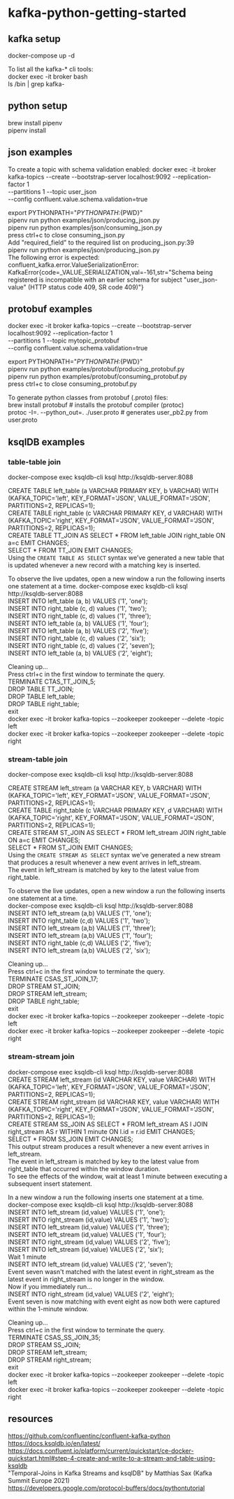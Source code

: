 # kafka-python-getting-started

## kafka setup
docker-compose up -d

To list all the kafka-* cli tools:  
docker exec -it broker bash  
ls /bin | grep kafka-  


## python setup
brew install pipenv  
pipenv install


## json examples
To create a topic with schema validation enabled:
docker exec -it broker kafka-topics --create --bootstrap-server localhost:9092 --replication-factor 1 \
--partitions 1 --topic user_json \
--config confluent.value.schema.validation=true  

export PYTHONPATH="${PYTHONPATH}:${PWD}"  
pipenv run python examples/json/producing_json.py  
pipenv run python examples/json/consuming_json.py  
press ctrl+c to close consuming_json.py  
Add "required_field" to the required list on producing_json.py:39  
pipenv run python examples/json/producing_json.py  
The following error is expected:  
confluent_kafka.error.ValueSerializationError: KafkaError{code=_VALUE_SERIALIZATION,val=-161,str="Schema being registered is incompatible with an earlier schema for subject "user_json-value" (HTTP status code 409, SR code 409)"}  


## protobuf examples
docker exec -it broker kafka-topics --create --bootstrap-server localhost:9092 --replication-factor 1 \
--partitions 1 --topic mytopic_protobuf \
--config confluent.value.schema.validation=true

export PYTHONPATH="${PYTHONPATH}:${PWD}"  
pipenv run python examples/protobuf/producing_protobuf.py  
pipenv run python examples/protobuf/consuming_protobuf.py  
press ctrl+c to close consuming_protobuf.py  

To generate python classes from protobuf (.proto) files:  
brew install protobuf  # installs the protobuf compiler (protoc)  
protoc -I=. --python_out=. ./user.proto    # generates user_pb2.py from user.proto


## ksqlDB examples

### table-table join
docker-compose exec ksqldb-cli ksql http://ksqldb-server:8088  

CREATE TABLE left_table (a VARCHAR PRIMARY KEY, b VARCHAR) WITH (KAFKA_TOPIC='left', KEY_FORMAT='JSON', VALUE_FORMAT='JSON', PARTITIONS=2, REPLICAS=1);  
CREATE TABLE right_table (c VARCHAR PRIMARY KEY, d VARCHAR) WITH (KAFKA_TOPIC='right', KEY_FORMAT='JSON', VALUE_FORMAT='JSON', PARTITIONS=2, REPLICAS=1);  
CREATE TABLE TT_JOIN AS SELECT * FROM left_table JOIN right_table ON a=c EMIT CHANGES;  
SELECT * FROM TT_JOIN EMIT CHANGES;  
Using the `CREATE TABLE AS SELECT` syntax we’ve generated a new table that is updated whenever a new record with a matching key is inserted.  

To observe the live updates, open a new window a run the following inserts one statement at a time.
docker-compose exec ksqldb-cli ksql http://ksqldb-server:8088  
INSERT INTO left_table (a, b) VALUES ('1', 'one');  
INSERT INTO right_table (c, d) values ('1', 'two');  
INSERT INTO right_table (c, d) values ('1', 'three');  
INSERT INTO left_table (a, b) VALUES ('1', 'four');  
INSERT INTO left_table (a, b) VALUES ('2', 'five');  
INSERT INTO right_table (c, d) values ('2', 'six');  
INSERT INTO right_table (c, d) values ('2', 'seven');  
INSERT INTO left_table (a, b) VALUES ('2', 'eight');  

Cleaning up...  
Press ctrl+c in the first window to terminate the query.  
TERMINATE CTAS_TT_JOIN_5;  
DROP TABLE TT_JOIN;  
DROP TABLE left_table;  
DROP TABLE right_table;  
exit  
docker exec -it broker kafka-topics --zookeeper zookeeper --delete -topic left  
docker exec -it broker kafka-topics --zookeeper zookeeper --delete -topic right


### stream-table join
docker-compose exec ksqldb-cli ksql http://ksqldb-server:8088  

CREATE STREAM left_stream (a VARCHAR KEY, b VARCHAR) WITH (KAFKA_TOPIC='left', KEY_FORMAT='JSON', VALUE_FORMAT='JSON', PARTITIONS=2, REPLICAS=1);  
CREATE TABLE right_table (c VARCHAR PRIMARY KEY, d VARCHAR) WITH (KAFKA_TOPIC='right', KEY_FORMAT='JSON', VALUE_FORMAT='JSON', PARTITIONS=2, REPLICAS=1);  
CREATE STREAM ST_JOIN AS SELECT * FROM left_stream JOIN right_table ON a=c EMIT CHANGES;  
SELECT * FROM ST_JOIN EMIT CHANGES;  
Using the `CREATE STREAM AS SELECT` syntax we've generated a new stream that produces a result whenever a new event arrives in left_stream.  
The event in left_stream is matched by key to the latest value from right_table.

To observe the live updates, open a new window a run the following inserts one statement at a time.  
docker-compose exec ksqldb-cli ksql http://ksqldb-server:8088  
INSERT INTO left_stream (a,b) VALUES ('1', 'one');  
INSERT INTO right_table (c,d) VALUES ('1', 'two');  
INSERT INTO left_stream (a,b) VALUES ('1', 'three');  
INSERT INTO left_stream (a,b) VALUES ('1', 'four');  
INSERT INTO right_table (c,d) VALUES ('2', 'five');  
INSERT INTO left_stream (a,b) VALUES ('2', 'six');

Cleaning up...  
Press ctrl+c in the first window to terminate the query.  
TERMINATE CSAS_ST_JOIN_17;  
DROP STREAM ST_JOIN;  
DROP STREAM left_stream;  
DROP TABLE right_table;  
exit  
docker exec -it broker kafka-topics --zookeeper zookeeper --delete -topic left  
docker exec -it broker kafka-topics --zookeeper zookeeper --delete -topic right

### stream-stream join
docker-compose exec ksqldb-cli ksql http://ksqldb-server:8088  
CREATE STREAM left_stream (id VARCHAR KEY, value VARCHAR) WITH (KAFKA_TOPIC='left', KEY_FORMAT='JSON', VALUE_FORMAT='JSON', PARTITIONS=2, REPLICAS=1);  
CREATE STREAM right_stream (id VARCHAR KEY, value VARCHAR) WITH (KAFKA_TOPIC='right', KEY_FORMAT='JSON', VALUE_FORMAT='JSON', PARTITIONS=2, REPLICAS=1);  
CREATE STREAM SS_JOIN AS SELECT * FROM left_stream AS l JOIN right_stream AS r WITHIN 1 minute ON l.id = r.id EMIT CHANGES;  
SELECT * FROM SS_JOIN EMIT CHANGES;  
This output stream produces a result whenever a new event arrives in left_stream.  
The event in left_stream is matched by key to the latest value from right_table that occurred within the window duration.  
To see the effects of the window, wait at least 1 minute between executing a subsequent insert statement.

In a new window a run the following inserts one statement at a time.  
docker-compose exec ksqldb-cli ksql http://ksqldb-server:8088  
INSERT INTO left_stream (id,value) VALUES ('1', 'one');  
INSERT INTO right_stream (id,value) VALUES ('1', 'two');  
INSERT INTO left_stream (id,value) VALUES ('1', 'three');  
INSERT INTO left_stream (id,value) VALUES ('1', 'four');  
INSERT INTO right_stream (id,value) VALUES ('2', 'five');  
INSERT INTO left_stream (id,value) VALUES ('2', 'six');  
Wait 1 minute  
INSERT INTO left_stream (id,value) VALUES ('2', 'seven');  
Event seven wasn't matched with the latest event in right_stream as the latest event in right_stream is no longer in the window.   
Now if you immediately run...  
INSERT INTO right_stream (id,value) VALUES ('2', 'eight');  
Event seven is now matching with event eight as now both were captured within the 1-minute window.

Cleaning up...  
Press ctrl+c in the first window to terminate the query.  
TERMINATE CSAS_SS_JOIN_35;  
DROP STREAM SS_JOIN;  
DROP STREAM left_stream;  
DROP STREAM right_stream;  
exit  
docker exec -it broker kafka-topics --zookeeper zookeeper --delete -topic left  
docker exec -it broker kafka-topics --zookeeper zookeeper --delete -topic right  


## resources
https://github.com/confluentinc/confluent-kafka-python  
https://docs.ksqldb.io/en/latest/  
https://docs.confluent.io/platform/current/quickstart/ce-docker-quickstart.html#step-4-create-and-write-to-a-stream-and-table-using-ksqldb  
"Temporal-Joins in Kafka Streams and ksqlDB" by Matthias Sax (Kafka Summit Europe 2021)  
https://developers.google.com/protocol-buffers/docs/pythontutorial  
